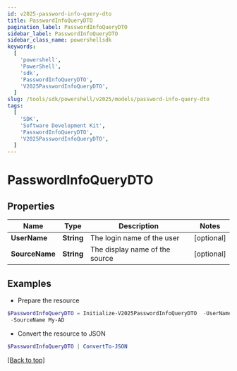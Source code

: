 ```yaml
---
id: v2025-password-info-query-dto
title: PasswordInfoQueryDTO
pagination_label: PasswordInfoQueryDTO
sidebar_label: PasswordInfoQueryDTO
sidebar_class_name: powershellsdk
keywords:
  [
    'powershell',
    'PowerShell',
    'sdk',
    'PasswordInfoQueryDTO',
    'V2025PasswordInfoQueryDTO',
  ]
slug: /tools/sdk/powershell/v2025/models/password-info-query-dto
tags:
  [
    'SDK',
    'Software Development Kit',
    'PasswordInfoQueryDTO',
    'V2025PasswordInfoQueryDTO',
  ]
---
```


# PasswordInfoQueryDTO

## Properties

| Name           | Type       | Description                    | Notes      |
| -------------- | ---------- | ------------------------------ | ---------- |
| **UserName**   | **String** | The login name of the user     | [optional] |
| **SourceName** | **String** | The display name of the source | [optional] |

## Examples

- Prepare the resource

```powershell
$PasswordInfoQueryDTO = Initialize-V2025PasswordInfoQueryDTO  -UserName Abby.Smith `
 -SourceName My-AD
```

- Convert the resource to JSON

```powershell
$PasswordInfoQueryDTO | ConvertTo-JSON
```

[[Back to top]](#)
